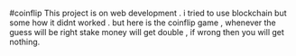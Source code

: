 #coinflip 
This project is on web development . i tried to use blockchain but some how it didnt worked . but here is the coinflip game , whenever the guess will be right stake money will get double , if wrong then you will get nothing.
